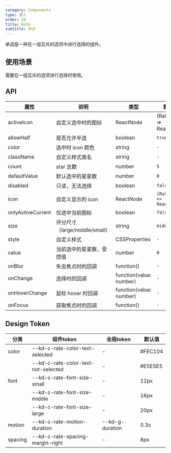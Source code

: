 ```yaml
---
category: Components
type: 录入
order: 10
title: Rate
subtitle: 评分
---
```


单选是一种在一组互斥的选项中进行选择的组件。

## 使用场景

需要在一组互斥的选项进行选择时使用。

## API

| 属性 | 说明 | 类型 | 默认值 | 可选值 | 版本 |
| --- | --- | --- | --- | --- | --- |
| activeIcon | 自定义选中时的图标 | ReactNode | (RateProps) => ReactNode | `<Icon type="star">` | 1.0.0 |
| allowHalf | 是否允许半选 | boolean | `true` | `true` `false` | 1.0.0 |
| color | 选中时 icon 颜色 | string | `-` | `-` | 1.0.0 |
| className | 自定义样式类名 | string | `-` | `-` | 1.0.0 |
| count | star 总数 | number | `5` | `-` | 1.0.0 |
| defaultValue | 默认选中的星星数 | number | `0` | `-` | 1.0.0 |
| disabled | 只读，无法选择 | boolean | `false` | `true` `false` | 1.0.0 |
| icon | 自定义显示的 icon | ReactNode | `(RateProps) => ReactNode` | `<Icon type="star">` | 1.0.0 |
| onlyActiveCurrent | 仅选中当前图标 | boolean | `false` | `true` `false` | 1.0.0 |
| size | 评分尺寸（large/middle/small） | string | `middle` | `large` `middle` `small` | 1.0.0 |
| style | 自定义样式 | CSSProperties | `-` | `-` | 1.0.0 |
| value | 当前选中的星星数，受控值 | number | `0` | `-` | 1.0.0 |
| onBlur | 失去焦点时的回调 | function() | `-` | `-` | 1.0.0 |
| onChange | 选择时的回调 | function(value: number) | `-` | `-` | 1.0.0 |
| onHoverChange | 鼠标 hover 时回调 | function(value: number) | `-` | `-` | 1.0.0 |
| onFocus | 获取焦点时的回调 | function() | `-` | `-` | 1.0.0 |

## Design Token

| 分类 | 组件token | 全局token | 默认值 |
| --- | --- | --- | --- |
| color | --kd-c-rate-color-text-selected | - | #FEC104 |
|  | --kd-c-rate-color-text-not-selected | - | #E5E5E5 |
| font | --kd-c-rate-font-size-small | - | 12px |
|  | --kd-c-rate-font-size-middle | - | 16px |
|  | --kd-c-rate-font-size-large | - | 20px |
| motion | --kd-c-rate-motion-duration | --kd-g-duration | 0.3s |
| spacing | --kd-c-rate-spacing-margin-right | - | 8px |
